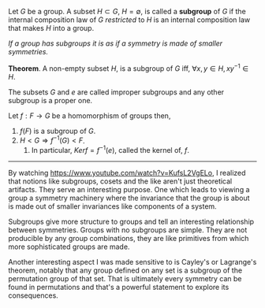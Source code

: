 Let $G$ be a group. A subset $H \subset G$, $H =\emptyset$, is called a **subgroup** of $G$ if the internal composition law of $G$ *restricted* to $H$ is an internal composition law that makes $H$ into a group.

*If a group has subgroups it is as if a symmetry is made of smaller symmetries.*

**Theorem**. A non-empty subset $H$, is a subgroup of $G$ iff, $\forall x, y \in H, xy^{-1} \in H$.

The subsets $G$ and ${e}$ are called improper subgroups and any other subgroup is a proper one.

Let $f: F \rightarrow G$ be a homomorphism of groups then,
1. $f(F)$ is a subgroup of $G$.
2. $H < G \Rightarrow f^{-1}(G)<F$.
	1. In particular, $Ker f=f^{-1}(e)$, called the kernel of, $f$.

---
By watching https://www.youtube.com/watch?v=KufsL2VgELo, I realized that notions like subgroups, cosets and the like aren't just theoretical artifacts. They serve an interesting purpose. One which leads to viewing a group a symmetry machinery where the invariance that the group is about is made out of smaller invariances like components of a system.

Subgroups give more structure to groups and tell an interesting relationship between symmetries. Groups with no subgroups are simple. They are not producible by any group combinations, they are like primitives from which more sophisticated groups are made.

Another interesting aspect I was made sensitive to is Cayley's or Lagrange's theorem, notably that any group defined on any set is a subgroup of the permutation group of that set. That is ultimately every symmetry can be found in permutations and that's a powerful statement to explore its consequences.